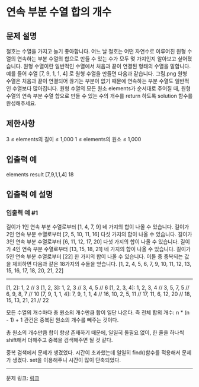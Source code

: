 # 연속 부분 수열 합의 개수
## 문제 설명

철호는 수열을 가지고 놀기 좋아합니다. 어느 날 철호는 어떤 자연수로 이루어진 원형 수열의 연속하는 부분 수열의 합으로 만들 수 있는 수가 모두 몇 가지인지 알아보고 싶어졌습니다. 원형 수열이란 일반적인 수열에서 처음과 끝이 연결된 형태의 수열을 말합니다. 예를 들어 수열 [7, 9, 1, 1, 4] 로 원형 수열을 만들면 다음과 같습니다.
그림.png
원형 수열은 처음과 끝이 연결되어 끊기는 부분이 없기 때문에 연속하는 부분 수열도 일반적인 수열보다 많아집니다.
원형 수열의 모든 원소 elements가 순서대로 주어질 때, 원형 수열의 연속 부분 수열 합으로 만들 수 있는 수의 개수를 return 하도록 solution 함수를 완성해주세요.
## 제한사항
3 ≤ elements의 길이 ≤ 1,000
1 ≤ elements의 원소 ≤ 1,000
## 입출력 예
elements	result
[7,9,1,1,4]	18
## 입출력 예 설명
### 입출력 예 #1
길이가 1인 연속 부분 수열로부터 [1, 4, 7, 9] 네 가지의 합이 나올 수 있습니다.
길이가 2인 연속 부분 수열로부터 [2, 5, 10, 11, 16] 다섯 가지의 합이 나올 수 있습니다.
길이가 3인 연속 부분 수열로부터 [6, 11, 12, 17, 20] 다섯 가지의 합이 나올 수 있습니다.
길이가 4인 연속 부분 수열로부터 [13, 15, 18, 21] 네 가지의 합이 나올 수 있습니다.
길이가 5인 연속 부분 수열로부터 [22] 한 가지의 합이 나올 수 있습니다.
이들 중 중복되는 값을 제외하면 다음과 같은 18가지의 수들을 얻습니다.
[1, 2, 4, 5, 6, 7, 9, 10, 11, 12, 13, 15, 16, 17, 18, 20, 21, 22]

***

[1]: 1
[1, 2]: 1, 2 // 3
[1, 2, 3]: 1, 2, 3 // 3, 4, 5 // 6
[1, 2, 3, 4]: 1, 2, 3, 4 // 3, 5, 7, 5 // 6, 9, 8, 7 // 10
[7, 9, 1, 1, 4]: 7, 9, 1, 1, 4 // 16, 10, 2, 5, 11 // 17, 11, 6, 12, 20 // 18, 15, 13, 21, 21 // 22

모든 수열의 개수마다 총 원소의 개수만큼 합이 일단 나온다. 즉 전체 합의 개수: n * (n - 1) + 1
관건은 중복된 원소의 개수를 빼주는 것이다. 

총 원소의 개수만큼 합이 항상 존재하기 때문에, 일일히 돌필요 없이, 한 줄을 하나씩 shift해서 더해주고 중복을 검색해주면 될 것 같다.

중복 검색에서 문제가 생겼었다. 시간이 초과했는데 일일히 find()함수를 적용해서 문제가 생겼다. set을 이용해주니 시간이 많이 단축되었다.
***
문제 링크: [링크](https://school.programmers.co.kr/learn/courses/30/lessons/131701)

